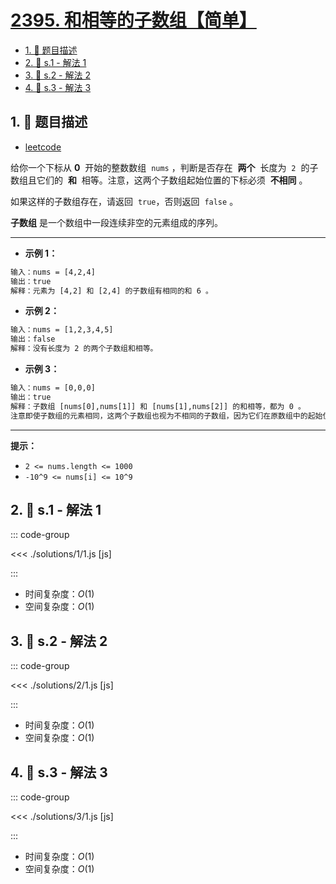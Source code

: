# [2395. 和相等的子数组【简单】](https://github.com/tnotesjs/TNotes.leetcode/tree/main/notes/2395.%20%E5%92%8C%E7%9B%B8%E7%AD%89%E7%9A%84%E5%AD%90%E6%95%B0%E7%BB%84%E3%80%90%E7%AE%80%E5%8D%95%E3%80%91)

<!-- region:toc -->

- [1. 📝 题目描述](#1--题目描述)
- [2. 🎯 s.1 - 解法 1](#2--s1---解法-1)
- [3. 🎯 s.2 - 解法 2](#3--s2---解法-2)
- [4. 🎯 s.3 - 解法 3](#4--s3---解法-3)

<!-- endregion:toc -->

## 1. 📝 题目描述

- [leetcode](https://leetcode.cn/problems/find-subarrays-with-equal-sum)

给你一个下标从 **0**  开始的整数数组  `nums` ，判断是否存在  **两个**  长度为  `2`  的子数组且它们的  **和**  相等。注意，这两个子数组起始位置的下标必须  **不相同** 。

如果这样的子数组存在，请返回  `true`，否则返回  `false` 。

**子数组** 是一个数组中一段连续非空的元素组成的序列。

---

- **示例 1：**

```txt
输入：nums = [4,2,4]
输出：true
解释：元素为 [4,2] 和 [2,4] 的子数组有相同的和 6 。
```

- **示例 2：**

```txt
输入：nums = [1,2,3,4,5]
输出：false
解释：没有长度为 2 的两个子数组和相等。
```

- **示例 3：**

```txt
输入：nums = [0,0,0]
输出：true
解释：子数组 [nums[0],nums[1]] 和 [nums[1],nums[2]] 的和相等，都为 0 。
注意即使子数组的元素相同，这两个子数组也视为不相同的子数组，因为它们在原数组中的起始位置不同。
```

---

**提示：**

- `2 <= nums.length <= 1000`
- `-10^9 <= nums[i] <= 10^9`

## 2. 🎯 s.1 - 解法 1

::: code-group

<<< ./solutions/1/1.js [js]

:::

- 时间复杂度：$O(1)$
- 空间复杂度：$O(1)$

## 3. 🎯 s.2 - 解法 2

::: code-group

<<< ./solutions/2/1.js [js]

:::

- 时间复杂度：$O(1)$
- 空间复杂度：$O(1)$

## 4. 🎯 s.3 - 解法 3

::: code-group

<<< ./solutions/3/1.js [js]

:::

- 时间复杂度：$O(1)$
- 空间复杂度：$O(1)$
